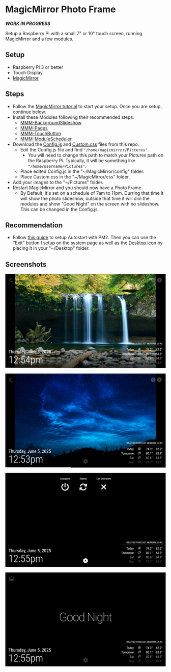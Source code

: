 # MagicMirror Photo Frame

***WORK IN PROGRESS***

Setup a Raspberry Pi with a small 7" or 10" touch screen, running MagicMirror and a few modules.

## Setup
- Raspberry Pi 3 or better
- Touch Display
- [MagicMirror](https://github.com/MagicMirrorOrg/MagicMirror)

## Steps
- Follow the [MagicMirror tutorial](https://docs.magicmirror.builders) to start your setup. Once you are setup, continue below.
- Install these Modules following their recommended steps:
  - [MMM-BackgroundSlideshow](https://github.com/darickc/MMM-BackgroundSlideshow)
  - [MMM-Pages](https://github.com/edward-shen/MMM-pages)
  - [MMM-TouchButton](https://github.com/Tom-Hirschberger/MMM-TouchButton)
  - [MMM-ModuleScheduler](https://github.com/ianperrin/MMM-ModuleScheduler)
- Download the [Config.js](https://github.com/dansl/MagicMirror-Photo-Frame/raw/refs/heads/main/config.js) and [Custom.css](https://github.com/dansl/MagicMirror-Photo-Frame/raw/refs/heads/main/custom.css) files from this repo.
  - Edit the Config.js file and find ```"/home/magicmirror/Pictures"```.
    - You will need to change this path to match your Pictures path on the Raspberry Pi. Typically, it will be something like ```"/home/username/Pictures"```.
  - Place edited Config.js in the "~/MagicMirror/config" folder.
  - Place Custom.css in the "~/MagicMirror/css" folder.
- Add your images to the "~/Pictures" folder.
- Restart MagicMirror and you should now have a Photo Frame.
  - By Default, it's set on a schedule of 7am to 11pm. Durring that time it will show the photo slideshow, outside that time it will dim the modules and show "Good Night" on the screen with no slideshow. This can be changed in the Config.js.

## Recommendation
- Follow [this guide](https://docs.magicmirror.builders/configuration/autostart.html) to setup Autostart with PM2. Then you can use the "Exit" button I setup on the system page as well as the [Desktop icon](https://github.com/dansl/MagicMirror-Photo-Frame/raw/refs/heads/main/Start-Slideshow.desktop) by placing it in your "~/Desktop" folder.

## Screenshots
![Screenshot 1](https://github.com/dansl/MagicMirror-Photo-Frame/blob/7a29c26a3ec8684508ddc74662d76c80fbb34192/screenshots/screenshot1.png)

![Screenshot 2](https://github.com/dansl/MagicMirror-Photo-Frame/blob/7a29c26a3ec8684508ddc74662d76c80fbb34192/screenshots/screenshot2.png)

![Screenshot 3](https://github.com/dansl/MagicMirror-Photo-Frame/blob/7a29c26a3ec8684508ddc74662d76c80fbb34192/screenshots/screenshot3.png)

![Screenshot 4](https://github.com/dansl/MagicMirror-Photo-Frame/blob/7a29c26a3ec8684508ddc74662d76c80fbb34192/screenshots/screenshot4.png)
